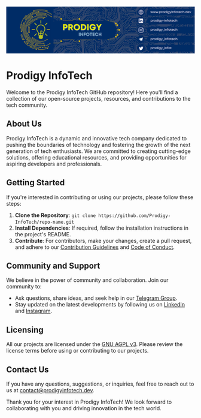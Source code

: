 ![Prodigy InfoTech Header](images/header.png)

# Prodigy InfoTech

Welcome to the Prodigy InfoTech GitHub repository! Here you'll find a collection of our open-source projects, resources, and contributions to the tech community.

## About Us

Prodigy InfoTech is a dynamic and innovative tech company dedicated to pushing the boundaries of technology and fostering the growth of the next generation of tech enthusiasts. We are committed to creating cutting-edge solutions, offering educational resources, and providing opportunities for aspiring developers and professionals.

## Getting Started

If you're interested in contributing or using our projects, please follow these steps:

1. **Clone the Repository**: `git clone https://github.com/Prodigy-InfoTech/repo-name.git`
2. **Install Dependencies**: If required, follow the installation instructions in the project's README.
3. **Contribute**: For contributors, make your changes, create a pull request, and adhere to our [Contribution Guidelines](CONTRIBUTING.md) and [Code of Conduct](CODE_OF_CONDUCT.md).

## Community and Support

We believe in the power of community and collaboration. Join our community to:

- Ask questions, share ideas, and seek help in our [Telegram Group](https://t.me/prodigy_infotech).
- Stay updated on the latest developments by following us on [LinkedIn](https://www.linkedin.com/company/prodigy-infotech/) and [Instagram](https://www.instagram.com/prodigy_infotech/).

## Licensing

All our projects are licensed under the [GNU AGPL v3](LICENSE). Please review the license terms before using or contributing to our projects.

## Contact Us

If you have any questions, suggestions, or inquiries, feel free to reach out to us at [contact@prodigyinfotech.dev](mailto:contact@prodigyinfotech.dev).

Thank you for your interest in Prodigy InfoTech! We look forward to collaborating with you and driving innovation in the tech world.

